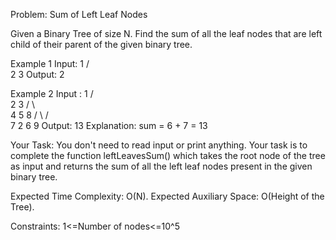 Problem: Sum of Left Leaf Nodes

Given a Binary Tree of size N. Find the sum of all the leaf nodes that are left child of their parent of the given binary tree.

Example 1
Input:
       1
     /   \
    2     3
Output: 2

Example 2
Input : 
         1
        /  \
       2    3
     /  \     \
    4    5     8 
  /  \        /  \
 7    2      6    9
Output: 13
Explanation: sum = 6 + 7 = 13

Your Task:
You don't need to read input or print anything. Your task is to complete the function leftLeavesSum() which takes the root node of the tree as input and returns the sum of all the left leaf nodes present in the given binary tree.

Expected Time Complexity: O(N).
Expected Auxiliary Space: O(Height of the Tree).

Constraints:
1<=Number of nodes<=10^5